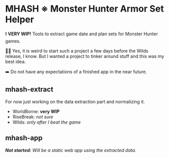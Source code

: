 # MHASH ※ Monster Hunter Armor Set Helper

❗ **VERY WIP!** Tools to extract game date and plan sets for Monster Hunter games.

😶‍🌫️ Yes, it is weird to start such a project a few days before the Wilds release, I know.
But I wanted a project to tinker around stuff and this was my best idea.

➡️ Do not have any expectations of a finished app in the near future.

## mhash-extract

For now just working on the data extraction part and normalizing it.

- WorldBorne: **very WIP**
- RiseBreak: *not sure*
- Wilds: *only after I beat the game*

## mhash-app

*__Not started:__ Will be a static web app using the extracted data.*
